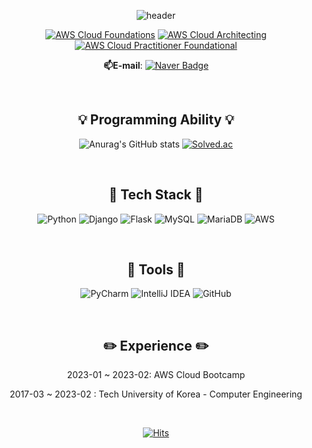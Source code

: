 
<div align=center>

![header](https://capsule-render.vercel.app/api?type=waving&color=gradient&customColorList=0,2,2,5,30&height=250&section=header&text=Yeseong31&fontSize=60&descSize=30&rotate=3&animation=twinkling)

[![AWS Cloud Foundations](https://camo.githubusercontent.com/37538b23a916815c15c65f3b70388b6696a3395c765d94f4f0d20bfe31e519d6/68747470733a2f2f696d616765732e637265646c792e636f6d2f73697a652f313030783130302f696d616765732f37336534613538622d613865662d343161332d613764622d3931383364643236393838322f696d6167652e706e67)](https://www.credly.com/badges/2f6c197b-ea04-421f-8cef-800be4c41a7e/public_url)  [![AWS Cloud Architecting](https://camo.githubusercontent.com/3ddeb838258bcd39dd0e04f131595d312d7bd46826da3bdb2ed65f5d963857be/68747470733a2f2f696d616765732e637265646c792e636f6d2f73697a652f313030783130302f696d616765732f32663762303632372d343861302d343839342d386434362d3332343562646665303436332f696d6167652e706e67)](https://www.credly.com/badges/53bca6f3-5a61-4dc4-8f4a-d6254fca93e0/public_url)  [![AWS Cloud Practitioner Foundational](https://camo.githubusercontent.com/b5d2b20f0f91249fbd98fb488cce5b7a4af76f6c910d3b74fb36ec7135ef64cc/68747470733a2f2f696d616765732e637265646c792e636f6d2f73697a652f313030783130302f696d616765732f30303633346638322d623037662d346262642d613662622d3533646533393766633361362f696d6167652e706e67)](https://www.credly.com/badges/1fb0a305-002a-40f5-946e-4924ff3f2b76/public_url)
  
**📫E-mail**: [![Naver Badge](https://img.shields.io/badge/yeseong31-00c73c?style=flat-square&logo=Naver&logoColor=white&link=mailto:yeseong31@naver.com)](mailto:yeseong31@naver.com)

<br>

## 💡 Programming Ability 💡

![Anurag's GitHub stats](https://github-readme-stats.vercel.app/api?username=yeseong31&show_icons=true&theme=gotham)
[![Solved.ac](http://mazassumnida.wtf/api/v2/generate_badge?boj=ys31)](https://solved.ac/ys31)

<br>

## 🔨 Tech Stack 🔨

![Python](https://img.shields.io/badge/Python-3776AB.svg?style=flat-square&logo=Python&logoColor=ffdd54)
![Django](https://img.shields.io/badge/Django-092E20.svg?style=flat-square&logo=Django&logoColor=white)
![Flask](https://img.shields.io/badge/Flask-%23000.svg?logo=flask&logoColor=white)
![MySQL](https://img.shields.io/badge/MySQL-4479A1.svg?style=flat-square&logo=MySQL&logoColor=white)
![MariaDB](https://img.shields.io/badge/MariaDB-003545.svg?style=flat-square&logo=MariaDB&logoColor=white)
![AWS](https://img.shields.io/badge/AWS-%23FF9900.svg?style=flat-square&logo=amazon-aws&logoColor=white)

<br>

## 🔧 Tools 🔧

![PyCharm](https://img.shields.io/badge/PyCharm-000000.svg?style=flat-square&logo=PyCharm&logoColor=white) 
![IntelliJ IDEA](https://img.shields.io/badge/IntelliJ%20IDEA-000000.svg?style=flat-square&logo=intellij-idea&logoColor=white)
![GitHub](https://img.shields.io/badge/GitHub-%23121011.svg?style=flat-square&logo=github&logoColor=white)

<br>

## ✏️ Experience ✏️

2023-01 ~ 2023-02: AWS Cloud Bootcamp

2017-03 ~ 2023-02 : Tech University of Korea - Computer Engineering

<br>

[![Hits](https://hits.seeyoufarm.com/api/count/incr/badge.svg?url=https%3A%2F%2Fgithub.com%2Fyeseong31%2Fhit-counter&count_bg=%23268F77&title_bg=%230C1014&icon=&icon_color=%23E7E7E7&title=HITS&edge_flat=true)](https://hits.seeyoufarm.com)

</div>
